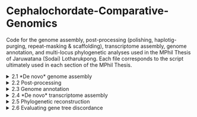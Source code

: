 # Cephalochordate-Comparative-Genomics
Code for the genome assembly, post-processing (polishing, haplotig-purging, repeat-masking & scaffolding), transcriptome assembly, genome annotation, and multi-locus phylogenetic analyses used in the MPhil Thesis of Jaruwatana (Sodai) Lotharukpong.
Each file corresponds to the script ultimately used in each section of the MPhil Thesis.


<details>
  <summary>2.1 *De novo* genome assembly</summary>
  
  ## *De novo* genome assembly
    * Pre-assembly analysis
    * Hybrid assembly of _Asymmetron_
    * Hybrid assembly of *Epigonichthys*
    * Long-read assembly of *B. lanceolatum* (North Sea)
</details>

<details>
  <summary>2.2 Post-processing</summary>
  
    * Short-read polishing of *Asymmetron* & *Epigonichthys*
    * Long-read polishing of *B. lanceolatum* (North Sea)
    * Haplotig-purging of *Asymmetron*, *Epigonichthys* & *B. lanceolatum* (North Sea)
    * Repeat-masking of *Asymmetron*, *Epigonichthys* & *B. lanceolatum* (North Sea)
    * RNA-scaffolding of *Asymmetron*, *Epigonichthys* & *B. lanceolatum* (North Sea)
</details>

<details>
  <summary>2.3 Genome annotation</summary>
  
    * BRAKER annotation of *Asymmetron*, *Epigonichthys* & *Branchiostoma*
    * BRAKER re-annotation of *B. lanceolatum* (from Marlétaz et al. 2018)
    * Proteome extraction
</details>

<details>
  <summary>2.4 *De novo* transcriptome assembly</summary>
  
    * Transcriptome assembly of *B. lanceolatum* (from Banyuls-sur-Mer; RNA-seq data courtesy of Dr. Benito-Gutiérrez)
    * Transcriptome assembly of *A. lucayanum* (from Yue et al. 2014)  
</details>

<details>
  <summary>2.5 Phylogenetic reconstruction</summary>
  
    * Isoform filtering
    * Orthogroup inference
    * Visualisation of protein clusters
    * Filtering orthogroup
    * Gene tree pruning
    * Quartet-based ASTRAL analysis
    * Concatenation-based IQTREE analysis
</details>

<details>
  <summary>2.6 Evaluating gene tree discordance</summary>
  
    * Calculating quartet-based internode certainty
    * Visualising of gene tree discordance
    * Polytomy analysis
    * Analysis of the super-matrix (saturation, treeness/RCV)
    * Partition analysis
</details>
